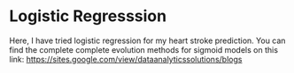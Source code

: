 # Logistic Regresssion


Here, I have tried logistic regression for my heart stroke prediction.
You can find the complete complete evolution methods for sigmoid models on this link: https://sites.google.com/view/dataanalyticssolutions/blogs
